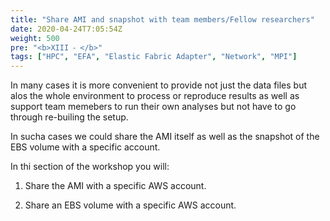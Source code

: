 ```yaml
---
title: "Share AMI and snapshot with team members/Fellow researchers"
date: 2020-04-24T7:05:54Z
weight: 500
pre: "<b>XIII ⁃ </b>"
tags: ["HPC", "EFA", "Elastic Fabric Adapter", "Network", "MPI"]
---
```


In many cases it is more convenient to provide not just the data files but alos the whole environment to process or reproduce results as well as support team memebers to run their own analyses but not have to go through re-builing the setup.

In sucha cases we could share the AMI itself as well as the snapshot of the EBS volume with a specific account.

In thi section of the workshop you will:

1.	Share the AMI with a specific AWS account.

2.	Share an EBS volume with a specific AWS account.  
